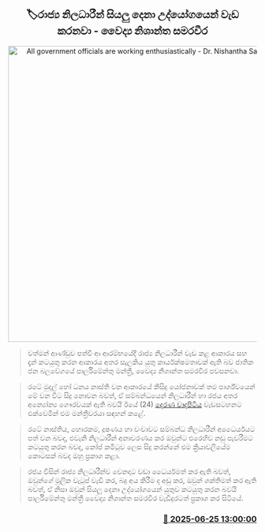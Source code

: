 <p align='center'><b><h2 align='center' title='All government officials are working enthusiastically - Dr. Nishantha Samaraweera'>🏷රාජ්‍ය නිලධාරීන් සියලු දෙනා උද්යෝගයෙන් වැඩ කරනවා - වෛද්‍ය නිශාන්ත සමරවීර</h2></b></p>
<p align='center'><img src='https://helakuru.sgp1.cdn.digitaloceanspaces.com/esana/images/lib/nishantha-samaraweera-wadapitiya.jpg' width='600' alt='All government officials are working enthusiastically - Dr. Nishantha Samaraweera'></p>

> වත්මන් ආණ්ඩුව පත්වී ආ ආරම්භයේදී රාජ්‍ය නිලධාරීන් වැඩ කළ ආකාරය සහ දැන් කටයුතු කරන ආකාරය අතර සැලකිය යුතු කාර්යක්ෂමතාවක් ඇති බව ජාතික ජන බලවේගයේ පාර්ලිමේන්තු මන්ත්‍රී, වෛද්‍ය නිශාන්ත සමරවීර පවසනවා.

> රටේ මුදල් හෝ ධනය නාස්ති වන ආකාරයේ කිසිදු යෝජනාවක් තම පාර්ශ්වයෙන් මේ වන විට සිදු නොවන බවත්, ඒ සම්බන්ධයෙන් නිලධාරීන් හා රජය අතර අන්‍යෝන්‍ය ගෞරවයක් ඇති බවයි ඊයේ (24) <a href='https://youtu.be/zmGeS2HwR2w'>දෙරණ වාදපිටිය</a> වැඩසටහනට එක්වෙමින් එම මන්ත්‍රීවරයා සඳහන් කළේ.

> රටේ නාස්තිය, හොරකම, දූෂණය හා වංචාවට සම්බන්ධ නිලධාරීන් අධෛර්යයට පත් වන බවද, එවැනි නිලධාරීන් අනාවරණය කර ඔවුන්ට එරෙහිව නඩු පැවරීමට කටයුතු කරන බවද, කෝප් කමිටුව ලෙස සිදු කරන්නේ එම ක්‍රියාවලියේම කොටසක් බවද ඔහු ප්‍රකාශ කළා.

> රජය විසින් රාජ්‍ය නිලධාරීන්ව වෙනදාට වඩා ධෛර්යමත් කර ඇති බවත්, ඔවුන්ගේ මූලික වැටුප් වැඩි කර, බදු අය කිරීම ද අඩු කර, ඔවුන් ශක්තිමත් කර ඇති බවත්, ඒ නිසා ඔවුන් සියලු දෙනා උද්යෝගයෙන් යුතුව කටයුතු කරන බවයි පාර්ලිමේන්තු මන්ත්‍රී වෛද්‍ය නිශාන්ත සමරවීර වැඩිදුරටත් ප්‍රකාශ කර සිටියේ.



<h3 align='right'><a href='https://www.helakuru.lk/esana/p/111326/'>📅 2025-06-25 13:00:00</a></h3>
